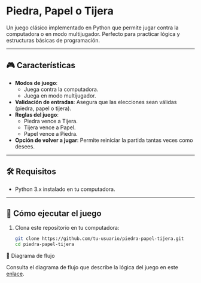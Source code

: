 # Piedra, Papel o Tijera

Un juego clásico implementado en Python que permite jugar contra la computadora o en modo multijugador. Perfecto para practicar lógica y estructuras básicas de programación.

---

## 🎮 Características

- **Modos de juego**:
  - Juega contra la computadora.
  - Juega en modo multijugador.
- **Validación de entradas**: Asegura que las elecciones sean válidas (piedra, papel o tijera).
- **Reglas del juego**:
  - Piedra vence a Tijera.
  - Tijera vence a Papel.
  - Papel vence a Piedra.
- **Opción de volver a jugar**: Permite reiniciar la partida tantas veces como desees.

---

## 🛠️ Requisitos

- Python 3.x instalado en tu computadora.

---

## 🚀 Cómo ejecutar el juego

1. Clona este repositorio en tu computadora:
   ```bash
   git clone https://github.com/tu-usuario/piedra-papel-tijera.git
   cd piedra-papel-tijera

🔗 Diagrama de flujo

Consulta el diagrama de flujo que describe la lógica del juego en este [enlace](./Diagrama%20de%20Flujo.pdf).


